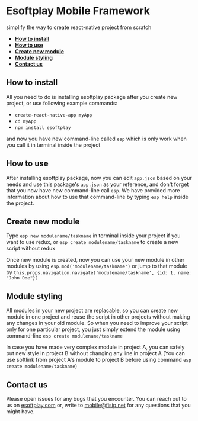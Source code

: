 # Esoftplay Mobile Framework
simplify the way to create react-native project from scratch

* **[How to install](#how-to-install)**
* **[How to use](#how-to-use)**
* **[Create new module](#create-new-module)**
* **[Module styling](#module-styling)**
* **[Contact us](#contact-us)**

## How to install

All you need to do is installing esoftplay package after you create new project, or use following example commands:
* ``create-react-native-app myApp``
* ``cd myApp``
* ``npm install esoftplay``

and now you have new command-line called `esp` which is only work when you call it in terminal inside the project

## How to use

After installing esoftplay package, now you can edit `app.json` based on your needs and use this package's `app.json` as your reference, and don't forget that you now have new command-line call `esp`. We have provided more information about how to use that command-line by typing `esp help` inside the project.

## Create new module

Type `esp new modulename/taskname` in terminal inside your project if you want to use redux, or `esp create modulename/taskname` to create a new script without redux

Once new module is created, now you can use your new module in other modules by using `esp.mod('modulename/taskname')` or jump to that module by `this.props.navigation.navigate('modulename/taskname', {id: 1, name: "John Doe"})`

## Module styling

All modules in your new project are replacable, so you can create new module in one project and reuse the script in other projects without making any changes in your old module. So when you need to improve your script only for one particular project, you just simply extend the module using command-line `esp create modulename/taskname`

In case you have made very complex module in project A, you can safely put new style in project B without changing any line in project A (You can use softlink from project A's module to project B before using command `esp create modulename/taskname`)

## Contact us

Please open issues for any bugs that you encounter. You can reach out to us on [esoftplay.com](http://esoftplay.com) or, write to mobile@fisip.net for any questions that you might have.
